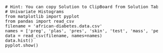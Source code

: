 <pre class="file" data-target="clipboard">
# Hint: You can copy Solution to ClipBoard from Solution Tab
# Univariate Histograms
from matplotlib import pyplot
from pandas import read_csv
filename = 'african-diabetes.data.csv'
names = ['preg', 'plas', 'pres', 'skin', 'test', 'mass', 'pedi', 'age', 'class']
data = read_csv(filename, names=names)
data.hist()
pyplot.show()



</pre>